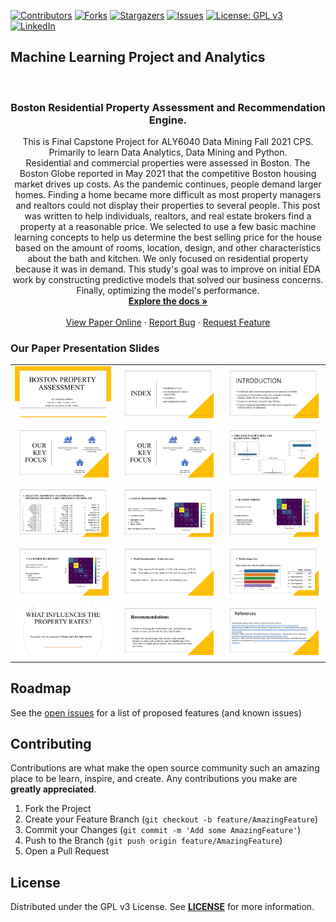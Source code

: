 <!-- PROJECT SHIELDS -->
<!--
*** I'm using markdown "reference style" links for readability.
*** Reference links are enclosed in brackets [ ] instead of parentheses ( ).
*** See the bottom of this document for the declaration of the reference variables
*** for contributors-url, forks-url, etc. This is an optional, concise syntax you may use.
*** https://www.markdownguide.org/basic-syntax/#reference-style-links
-->

[![Contributors][contributors-shield]][contributors-url]
[![Forks][forks-shield]][forks-url]
[![Stargazers][stars-shield]][stars-url]
[![Issues][issues-shield]][issues-url]
[![License: GPL v3](https://img.shields.io/badge/License-GPLv3-blue.svg)][license-url]
[![LinkedIn][linkedin-shield]][linkedin-url]


## Machine Learning Project and Analytics
<!-- PROJECT LOGO -->
<br />
<p align="center">

  <h3 align="center">Boston Residential Property Assessment and Recommendation Engine.</h3>

  <p align="center">
    This is Final Capstone Project for ALY6040 Data Mining Fall 2021 CPS. <br> Primarily to learn Data Analytics, Data Mining and Python.
    <br />Residential and commercial properties were assessed in Boston. The Boston Globe reported in May 2021 that the competitive Boston housing market drives up costs. As the pandemic continues, people demand larger homes. Finding a home became more difficult as most property managers and realtors could not display their properties to several people. This post was written to help individuals, realtors, and real estate brokers find a property at a reasonable price. We selected to use a few basic machine learning concepts to help us determine the best selling price for the house based on the amount of rooms, location, design, and other characteristics about the bath and kitchen. We only focused on residential property because it was in demand. This study's goal was to improve on initial EDA work by constructing predictive models that solved our business concerns. Finally, optimizing the model's performance.
    <br />
    <a href="https://github.com/mascarenhasneil/Boston-Property-Assessment/blob/main/Readme.md"><strong>Explore the docs »</strong></a>
    <br />
    <br />
    <a href="https://mascarenhasneil.github.io/Boston-Property-Assessment/">View Paper Online</a>
    ·
    <a href="https://github.com/mascarenhasneil/Boston-Property-Assessment/issues">Report Bug</a>
    ·
    <a href="https://github.com/mascarenhasneil/Boston-Property-Assessment/issues">Request Feature</a>
  </p>
</p>

### Our Paper Presentation Slides

||||
|-|-|-|
| ![Slide 1](Presentation%20Slides/Slide1.PNG?raw=true "Slide 1")|![Slide 2](Presentation%20Slides/Slide2.PNG?raw=true "Slide 2")|![Slide 3](Presentation%20Slides/Slide3.PNG?raw=true "Slide 3")|
| ![Slide 4](Presentation%20Slides/Slide4.PNG?raw=true "Slide 4")|![Slide 5](Presentation%20Slides/Slide4.PNG?raw=true "Slide 5")|![Slide 6](Presentation%20Slides/Slide6.PNG?raw=true "Slide 6")|
| ![Slide 7](Presentation%20Slides/Slide7.PNG?raw=true "Slide 7")|![Slide 8](Presentation%20Slides/Slide8.PNG?raw=true "Slide 8")|![Slide 9](Presentation%20Slides/Slide9.PNG?raw=true "Slide 9")|
| ![Slide 10](Presentation%20Slides/Slide10.PNG?raw=true "Slide 10")|![Slide 11](Presentation%20Slides/Slide11.PNG?raw=true "Slide 11")|![Slide 12](Presentation%20Slides/Slide12.PNG?raw=true "Slide 12")|
| ![Slide 13](Presentation%20Slides/Slide13.PNG?raw=true "Slide 13")|![Slide 14](Presentation%20Slides/Slide14.PNG?raw=true "Slide 14")|![Slide 15](Presentation%20Slides/Slide15.PNG?raw=true "Slide 15")|


<!-- ROADMAP -->
## Roadmap

See the [open issues](https://github.com/mascarenhasneil/Boston-Property-Assessment/issues) for a list of proposed features (and known issues)



<!-- CONTRIBUTING -->
## Contributing

Contributions are what make the open source community such an amazing place to be learn, inspire, and create. Any contributions you make are **greatly appreciated**.

1. Fork the Project
2. Create your Feature Branch (`git checkout -b feature/AmazingFeature`)
3. Commit your Changes (`git commit -m 'Add some AmazingFeature'`)
4. Push to the Branch (`git push origin feature/AmazingFeature`)
5. Open a Pull Request



<!-- LICENSE -->
## License

Distributed under the GPL v3 License. See **[LICENSE](https://github.com/mascarenhasneil/Boston-Property-Assessment/blob/main/LICENSE)** for more information.




<!-- MARKDOWN LINKS & IMAGES -->
<!-- https://www.markdownguide.org/basic-syntax/#reference-style-links 
https://github.com/mascarenhasneil/Boston-Property-Assessment
-->
[contributors-shield]: https://img.shields.io/github/contributors/mascarenhasneil/Boston-Property-Assessment.svg?style=flat-square
[contributors-url]: https://github.com/mascarenhasneil/Boston-Property-Assessment/graphs/contributors
[forks-shield]: https://img.shields.io/github/forks/mascarenhasneil/Boston-Property-Assessment.svg?style=flat-square
[forks-url]: https://github.com/mascarenhasneil/Boston-Property-Assessment/network/members
[stars-shield]: https://img.shields.io/github/stars/mascarenhasneil/Boston-Property-Assessment.svg?style=flat-square
[stars-url]: https://github.com/mascarenhasneil/Boston-Property-Assessment/stargazers
[issues-shield]: https://img.shields.io/github/issues/mascarenhasneil/Boston-Property-Assessment.svg?style=flat-square
[issues-url]: https://github.com/mascarenhasneil/Boston-Property-Assessment/issues
[license-shield]: https://img.shields.io/github/license/mascarenhasneil/Boston-Property-Assessment.svg?style=flat-square
[license-url]: https://github.com/mascarenhasneil/Boston-Property-Assessment/blob/main/LICENSE
[linkedin-shield]: https://img.shields.io/badge/-LinkedIn-black.svg?style=flat-square&logo=linkedin&colorB=555
[linkedin-url]: https://linkedin.com/in/mascarenhasneil
